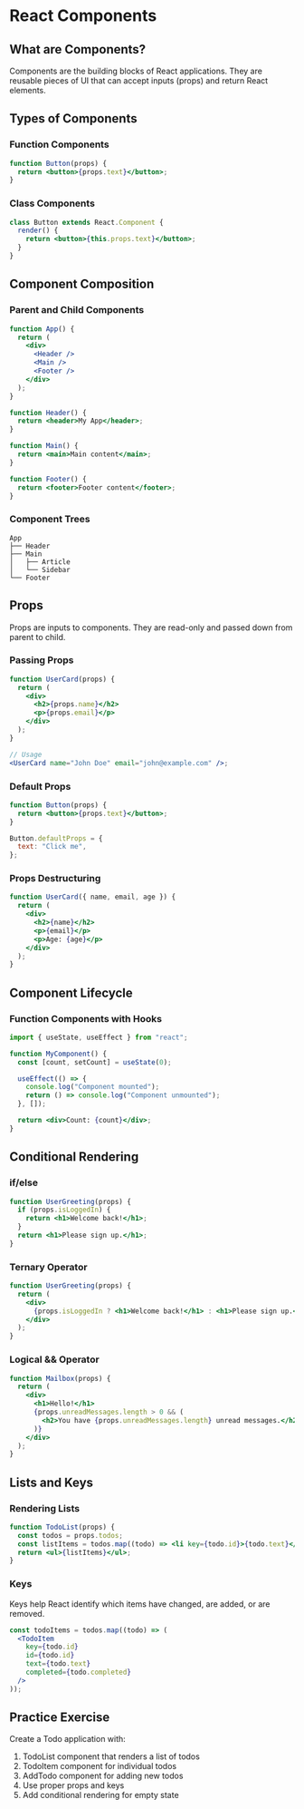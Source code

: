 # React Components

## What are Components?

Components are the building blocks of React applications. They are reusable pieces of UI that can accept inputs (props) and return React elements.

## Types of Components

### Function Components

```jsx
function Button(props) {
  return <button>{props.text}</button>;
}
```

### Class Components

```jsx
class Button extends React.Component {
  render() {
    return <button>{this.props.text}</button>;
  }
}
```

## Component Composition

### Parent and Child Components

```jsx
function App() {
  return (
    <div>
      <Header />
      <Main />
      <Footer />
    </div>
  );
}

function Header() {
  return <header>My App</header>;
}

function Main() {
  return <main>Main content</main>;
}

function Footer() {
  return <footer>Footer content</footer>;
}
```

### Component Trees

```
App
├── Header
├── Main
│   ├── Article
│   └── Sidebar
└── Footer
```

## Props

Props are inputs to components. They are read-only and passed down from parent to child.

### Passing Props

```jsx
function UserCard(props) {
  return (
    <div>
      <h2>{props.name}</h2>
      <p>{props.email}</p>
    </div>
  );
}

// Usage
<UserCard name="John Doe" email="john@example.com" />;
```

### Default Props

```jsx
function Button(props) {
  return <button>{props.text}</button>;
}

Button.defaultProps = {
  text: "Click me",
};
```

### Props Destructuring

```jsx
function UserCard({ name, email, age }) {
  return (
    <div>
      <h2>{name}</h2>
      <p>{email}</p>
      <p>Age: {age}</p>
    </div>
  );
}
```

## Component Lifecycle

### Function Components with Hooks

```jsx
import { useState, useEffect } from "react";

function MyComponent() {
  const [count, setCount] = useState(0);

  useEffect(() => {
    console.log("Component mounted");
    return () => console.log("Component unmounted");
  }, []);

  return <div>Count: {count}</div>;
}
```

## Conditional Rendering

### if/else

```jsx
function UserGreeting(props) {
  if (props.isLoggedIn) {
    return <h1>Welcome back!</h1>;
  }
  return <h1>Please sign up.</h1>;
}
```

### Ternary Operator

```jsx
function UserGreeting(props) {
  return (
    <div>
      {props.isLoggedIn ? <h1>Welcome back!</h1> : <h1>Please sign up.</h1>}
    </div>
  );
}
```

### Logical && Operator

```jsx
function Mailbox(props) {
  return (
    <div>
      <h1>Hello!</h1>
      {props.unreadMessages.length > 0 && (
        <h2>You have {props.unreadMessages.length} unread messages.</h2>
      )}
    </div>
  );
}
```

## Lists and Keys

### Rendering Lists

```jsx
function TodoList(props) {
  const todos = props.todos;
  const listItems = todos.map((todo) => <li key={todo.id}>{todo.text}</li>);
  return <ul>{listItems}</ul>;
}
```

### Keys

Keys help React identify which items have changed, are added, or are removed.

```jsx
const todoItems = todos.map((todo) => (
  <TodoItem
    key={todo.id}
    id={todo.id}
    text={todo.text}
    completed={todo.completed}
  />
));
```

## Practice Exercise

Create a Todo application with:

1. TodoList component that renders a list of todos
2. TodoItem component for individual todos
3. AddTodo component for adding new todos
4. Use proper props and keys
5. Add conditional rendering for empty state

